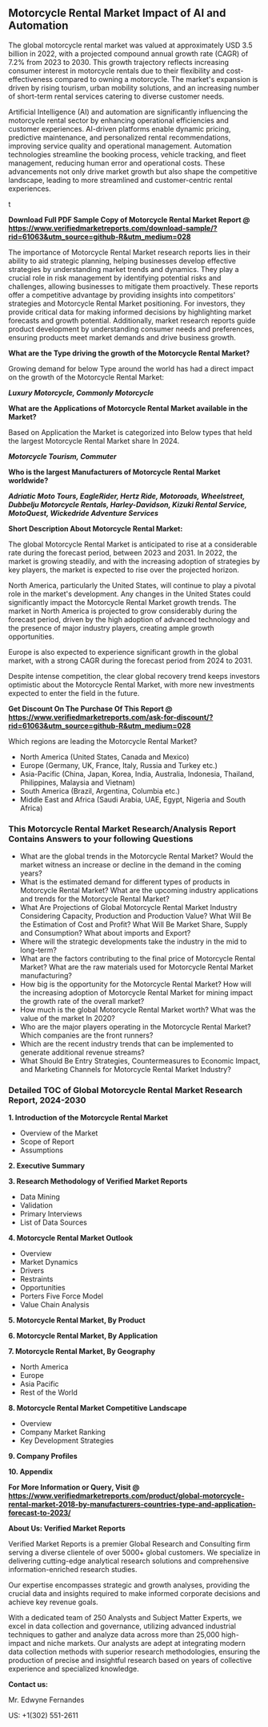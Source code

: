 <h2>Motorcycle Rental Market Impact of AI and Automation</h2><p>The global motorcycle rental market was valued at approximately USD 3.5 billion in 2022, with a projected compound annual growth rate (CAGR) of 7.2% from 2023 to 2030. This growth trajectory reflects increasing consumer interest in motorcycle rentals due to their flexibility and cost-effectiveness compared to owning a motorcycle. The market's expansion is driven by rising tourism, urban mobility solutions, and an increasing number of short-term rental services catering to diverse customer needs.</p><p>Artificial Intelligence (AI) and automation are significantly influencing the motorcycle rental sector by enhancing operational efficiencies and customer experiences. AI-driven platforms enable dynamic pricing, predictive maintenance, and personalized rental recommendations, improving service quality and operational management. Automation technologies streamline the booking process, vehicle tracking, and fleet management, reducing human error and operational costs. These advancements not only drive market growth but also shape the competitive landscape, leading to more streamlined and customer-centric rental experiences.</p>t</p><p id="" class=""><strong>Download Full PDF Sample Copy of Motorcycle Rental Market Report @ <a href="https://www.verifiedmarketreports.com/download-sample/?rid=61063&utm_source=github-R&utm_medium=028" target="_blank">https://www.verifiedmarketreports.com/download-sample/?rid=61063&utm_source=github-R&utm_medium=028</a></strong></p><p>The importance of&nbsp;Motorcycle Rental Market research reports lies in their ability to aid strategic planning, helping businesses develop effective strategies by understanding market trends and dynamics. They play a crucial role in risk management by identifying potential risks and challenges, allowing businesses to mitigate them proactively. These reports offer a competitive advantage by providing insights into competitors' strategies and Motorcycle Rental Market positioning. For investors, they provide critical data for making informed decisions by highlighting market forecasts and growth potential. Additionally, market research reports guide product development by understanding consumer needs and preferences, ensuring products meet market demands and drive business growth.</p><p><strong>What are the&nbsp;Type driving the growth of the Motorcycle Rental Market?</strong></p><p id="" class="">Growing demand for below Type around the world has had a direct impact on the growth of the Motorcycle Rental Market:</p><em><strong>Luxury Motorcycle, Commonly Motorcycle</strong></em></p><strong>What are the&nbsp;Applications&nbsp;of Motorcycle Rental Market available in the Market?</strong></p><p id="" class="">Based on Application the Market is categorized into Below types that held the largest Motorcycle Rental Market share In 2024.</p><em><strong>Motorcycle Tourism, Commuter</strong></em></p><strong>Who is the largest Manufacturers of Motorcycle Rental Market worldwide?</strong></p><p><em><strong>Adriatic Moto Tours, EagleRider, Hertz Ride, Motoroads, Wheelstreet, Dubbelju Motorcycle Rentals, Harley-Davidson, Kizuki Rental Service, MotoQuest, Wickedride Adventure Services</strong></em></p><p id="" class=""><strong>Short Description About Motorcycle Rental Market:</strong></p><p>The global Motorcycle Rental Market is anticipated to rise at a considerable rate during the forecast period, between 2023 and 2031. In 2022, the market is growing steadily, and with the increasing adoption of strategies by key players, the market is expected to rise over the projected horizon.</p><p>North America, particularly the United States, will continue to play a pivotal role in the market's development. Any changes in the United States could significantly impact the Motorcycle Rental Market growth trends. The market in North America is projected to grow considerably during the forecast period, driven by the high adoption of advanced technology and the presence of major industry players, creating ample growth opportunities.</p><p>Europe is also expected to experience significant growth in the global market, with a strong CAGR during the forecast period from 2024 to 2031.</p><p>Despite intense competition, the clear global recovery trend keeps investors optimistic about the Motorcycle Rental Market, with more new investments expected to enter the field in the future.</p><p id="" class=""><strong>Get Discount On The Purchase Of This Report @ <a href="https://www.verifiedmarketreports.com/ask-for-discount/?rid=61063&utm_source=github-R&utm_medium=028" target="_blank">https://www.verifiedmarketreports.com/ask-for-discount/?rid=61063&utm_source=github-R&utm_medium=028</a></strong></p>Which regions are leading the Motorcycle Rental Market?</p><ul><li>North America (United States, Canada and Mexico)</li><li>Europe (Germany, UK, France, Italy, Russia and Turkey etc.)</li><li>Asia-Pacific (China, Japan, Korea, India, Australia, Indonesia, Thailand, Philippines, Malaysia and Vietnam)</li><li>South America (Brazil, Argentina, Columbia etc.)</li><li>Middle East and Africa (Saudi Arabia, UAE, Egypt, Nigeria and South Africa)</li></ul><h3 id="" class="">This Motorcycle Rental Market Research/Analysis Report Contains Answers to your following Questions</h3><ul><li>What are the global trends in the Motorcycle Rental Market? Would the market witness an increase or decline in the demand in the coming years?</li><li>What is the estimated demand for different types of products in Motorcycle Rental Market? What are the upcoming industry applications and trends for the Motorcycle Rental Market?</li><li>What Are Projections of Global Motorcycle Rental Market Industry Considering Capacity, Production and Production Value? What Will Be the Estimation of Cost and Profit? What Will Be Market Share, Supply and Consumption? What about imports and Export?</li><li>Where will the strategic developments take the industry in the mid to long-term?</li><li>What are the factors contributing to the final price of Motorcycle Rental Market? What are the raw materials used for Motorcycle Rental Market manufacturing?</li><li>How big is the opportunity for the Motorcycle Rental Market? How will the increasing adoption of Motorcycle Rental Market for mining impact the growth rate of the overall market?</li><li>How much is the global Motorcycle Rental Market worth? What was the value of the market In 2020?</li><li>Who are the major players operating in the Motorcycle Rental Market? Which companies are the front runners?</li><li>Which are the recent industry trends that can be implemented to generate additional revenue streams?</li><li>What Should Be Entry Strategies, Countermeasures to Economic Impact, and Marketing Channels for Motorcycle Rental Market Industry?</li></ul><h3 id="" class="">Detailed TOC of Global Motorcycle Rental Market Research Report, 2024-2030</h3><p id="" class=""><strong>1. Introduction of the Motorcycle Rental Market</strong></p><ul><li>Overview of the Market</li><li>Scope of Report</li><li>Assumptions</li></ul><p id="" class=""><strong>2. Executive Summary</strong></p><p id="" class=""><strong>3. Research Methodology of Verified Market Reports</strong></p><ul><li>Data Mining</li><li>Validation</li><li>Primary Interviews</li><li>List of Data Sources</li></ul><p id="" class=""><strong>4. Motorcycle Rental Market Outlook</strong></p><ul><li>Overview</li><li>Market Dynamics</li><li>Drivers</li><li>Restraints</li><li>Opportunities</li><li>Porters Five Force Model</li><li>Value Chain Analysis</li></ul><p id="" class=""><strong>5. Motorcycle Rental Market, By Product</strong></p><p id="" class=""><strong>6. Motorcycle Rental Market, By Application</strong></p><p id="" class=""><strong>7. Motorcycle Rental Market, By Geography</strong></p><ul><li>North America</li><li>Europe</li><li>Asia Pacific</li><li>Rest of the World</li></ul><p id="" class=""><strong>8. Motorcycle Rental Market Competitive Landscape</strong></p><ul><li>Overview</li><li>Company Market Ranking</li><li>Key Development Strategies</li></ul><p id="" class=""><strong>9. Company Profiles</strong></p><p id="" class=""><strong>10. Appendix</strong></p><p id="" class=""><strong>For More Information or Query, Visit @ <a href="https://www.verifiedmarketreports.com/product/global-motorcycle-rental-market-2018-by-manufacturers-countries-type-and-application-forecast-to-2023/" target="_blank">https://www.verifiedmarketreports.com/product/global-motorcycle-rental-market-2018-by-manufacturers-countries-type-and-application-forecast-to-2023/</a></strong></p><p id="" class=""><strong>About Us: Verified Market Reports</strong></p><p id="" class="">Verified Market Reports is a premier Global Research and Consulting firm serving a diverse clientele of over 5000+ global customers. We specialize in delivering cutting-edge analytical research solutions and comprehensive information-enriched research studies.</p><p id="" class="">Our expertise encompasses strategic and growth analyses, providing the crucial data and insights required to make informed corporate decisions and achieve key revenue goals.</p><p id="" class="">With a dedicated team of 250 Analysts and Subject Matter Experts, we excel in data collection and governance, utilizing advanced industrial techniques to gather and analyze data across more than 25,000 high-impact and niche markets. Our analysts are adept at integrating modern data collection methods with superior research methodologies, ensuring the production of precise and insightful research based on years of collective experience and specialized knowledge.</p><p id="" class=""><strong>Contact us:</strong></p><p id="" class="">Mr. Edwyne Fernandes</p><p id="" class="">US: +1(302) 551-2611</p>